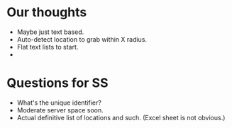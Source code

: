 # Our thoughts
* Maybe just text based.
* Auto-detect location to grab within X radius.
* Flat text lists to start.
* 

# Questions for SS
* What's the unique identifier?
* Moderate server space soon.
* Actual definitive list of locations and such. (Excel sheet is not obvious.)
